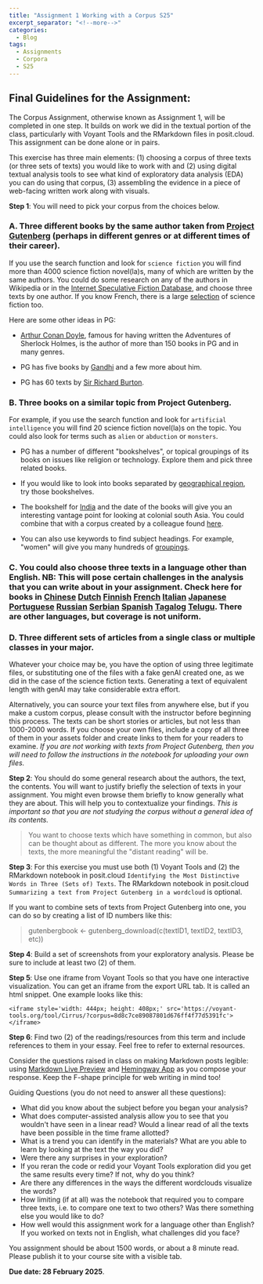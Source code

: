 ```yaml
---
title: "Assignment 1 Working with a Corpus S25"
excerpt_separator: "<!--more-->"
categories:
  - Blog
tags:
  - Assignments
  - Corpora
  - S25
---
```


## Final Guidelines for the Assignment:  

The Corpus Assignment, otherwise known as Assignment 1, will be completed in one step. It builds on work we did in the textual portion of the class, particularly with Voyant Tools and the RMarkdown files in posit.cloud. This assignment can be done alone or in pairs.

This exercise has three main elements: (1) choosing a corpus of three texts (or three sets of texts) you would like to work with and (2) using digital textual analysis tools to see what kind of exploratory data analysis (EDA) you can do using that corpus, (3) assembling the evidence in a piece of web-facing written work along with visuals. 

**Step 1**: You will need to pick your corpus from the choices below. 

### A. Three different books by the same author taken from [Project Gutenberg](https://gutenberg.org) (perhaps in different genres or at different times of their career).
 
If you use the search function and look for `science fiction` you will find more than 4000 science fiction novel(la)s, many of which are written by the same authors. You could do some research on any of the authors in Wikipedia or in the [Internet Speculative Fiction Database](https://isfdb.org/), and choose three texts by one author. If you know French, there is a large [selection](https://gutenberg.org/ebooks/bookshelf/321) of science fiction too. 

Here are some other ideas in PG: 

- [Arthur Conan Doyle](https://gutenberg.org/ebooks/search/?query=Arthur+Conan+Doyle&submit_search=Go%21), famous for having written the Adventures of Sherlock Holmes, is the author of more than 150 books in PG and in many genres.

- PG has five books by [Gandhi](https://gutenberg.org/ebooks/search/?query=gandhi&submit_search=Go%21) and a few more about him. 

- PG has 60 texts by [Sir Richard Burton](https://gutenberg.org/ebooks/author/898).

### B. Three books on a similar topic from Project Gutenberg.

For example, if you use the search function and look for `artificial intelligence` you will find 20 science fiction novel(la)s on the topic. You could also look for terms such as `alien` or `abduction` or `monsters`.

- PG has a number of different "bookshelves", or topical groupings of its books on issues like religion or technology. Explore them and pick three related books. 

- If you would like to look into books separated by [geographical region](https://gutenberg.org/ebooks/bookshelves/search/?query=africa.%7CAnthropology%7CArgentina.%7CAustralia%7CBulgaria%7Ccamp%7Ccanada%7CCIA%7CCzech%7CEgypt%7CFolklore%7CFrance%7Cgermany%7Cindia%7Cgreece%7Citatly%7Czealand%7CMaps%20and%20Cartography%20.%7Cnorway%7Csouth%20america%7Cunited%20states%7C%20united%20kingdom%7CWomen%27s%20Travel%20Journals), try those bookshelves.

- The bookshelf for [India](https://gutenberg.org/ebooks/bookshelf/45) and the date of the books will give you an interesting vantage point for looking at colonial south Asia. You could combine that with a corpus created by a colleague found [here](https://github.com/amardeepmsingh/Colonial-South-Asian-Literature/tree/master).  

- You can also use keywords to find subject headings. For example, "women" will give you many hundreds of [groupings](https://gutenberg.org/ebooks/subjects/search/?query=women).

### C. You could also choose three texts in a language other than English. NB: This will pose certain challenges in the analysis that you can write about in your assignment.  Check here for books in [Chinese](https://gutenberg.org/browse/languages/zh) [Dutch](https://gutenberg.org/browse/languages/nl) [Finnish](https://gutenberg.org/browse/languages/fi) [French](https://gutenberg.org/browse/languages/fr) [Italian](https://gutenberg.org/browse/languages/it) [Japanese](https://gutenberg.org/browse/languages/ja) [Portuguese](https://gutenberg.org/browse/languages/pt) [Russian](https://gutenberg.org/browse/languages/ru) [Serbian](https://gutenberg.org/browse/languages/sr) [Spanish](https://gutenberg.org/browse/languages/es) [Tagalog](https://gutenberg.org/browse/languages/tl) [Telugu](https://gutenberg.org/browse/languages/te).  There are other languages, but coverage is not uniform.  

### D. Three different sets of articles from a single class or multiple classes in your major. 

Whatever your choice may be, you have the option of using three legitimate files, or substituting one of the files with a fake genAI created one, as we did in the case of the science fiction texts. Generating a text of equivalent length with genAI may take considerable extra effort. 

Alternatively, you can source your text files from anywhere else, but if you make a custom corpus, please consult with the instructor before beginning this process. The texts can be short stories or articles, but not less than 1000-2000 words. If you choose your own files, include a copy of all three of them in your assets folder and create links to them for your readers to examine. _If you are not working with texts from Project Gutenberg, then you will need to follow the instructions in the notebook for uploading your own files._ 

**Step 2**: You should do some general research about the authors, the text, the contents. You will want to justify briefly the selection of texts in your assignment. You might even browse them briefly to know generally what they are about. This will help you to contextualize your findings. _This is important so that you are not studying the corpus without a general idea of its contents._ 

> You want to choose texts which have something in common, but also can be thought about as different. The more you know about the texts, the more meaningful the "distant reading" will be. 

**Step 3**: For this exercise you must use both (1) Voyant Tools and (2) the RMarkdown notebook in posit.cloud `Identifying the Most Distinctive Words in Three (Sets of) Texts`. The RMarkdown notebook in posit.cloud `Summarizing a text from Project Gutenberg in a wordcloud` is optional. 

If you want to combine sets of texts from Project Gutenberg into one, you can do so by creating a list of ID numbers like this: 

> gutenbergbook <- gutenberg_download(c(textID1, textID2, textID3, etc))

**Step 4**: Build a set of screenshots from your exploratory analysis. Please be sure to include at least two (2) of them. 

**Step 5**: Use one iframe from Voyant Tools so that you have one interactive visualization. You can get an iframe from the export URL tab. It is called an html snippet. One example looks like this: 

```
<iframe style='width: 444px; height: 408px;' src='https://voyant-tools.org/tool/Cirrus/?corpus=8d8c7ce89087801d676ff4f77d5391fc'></iframe>
```

**Step 6**: Find two (2) of the readings/resources from this term and include references to them in your essay. Feel free to refer to external resources.

Consider the questions raised in class on making Markdown posts legible: using [Markdown Live Preview](https://markdownlivepreview.com/) and [Hemingway App](https://hemingwayapp.com/) as you compose your response.  Keep the F-shape principle for web writing in mind too!

Guiding Questions (you do not need to answer all these questions):

- What did you know about the subject before you began your analysis? 
- What does computer-assisted analysis allow you to see that you wouldn't have seen in a linear read? Would a linear read of all the texts have been possible in the time frame allotted? 
- What is a trend you can identify in the materials? What are you able to learn by looking at the text the way you did? 
- Were there any surprises in your exploration? 
- If you reran the code or redid your Voyant Tools exploration did you get the same results every time? If not, why do you think?  
- Are there any differences in the ways the different wordclouds visualize the words?
- How limiting (if at all) was the notebook that required you to compare three texts, i.e. to compare one text to two others? Was there something else you would like to do? 
- How well would this assignment work for a language other than English? If you worked on texts not in English, what challenges did you face?


You assignment should be about 1500 words, or about a 8 minute read. Please publish it to your course site with a visible tab. 

**Due date: 28 February 2025**. 


